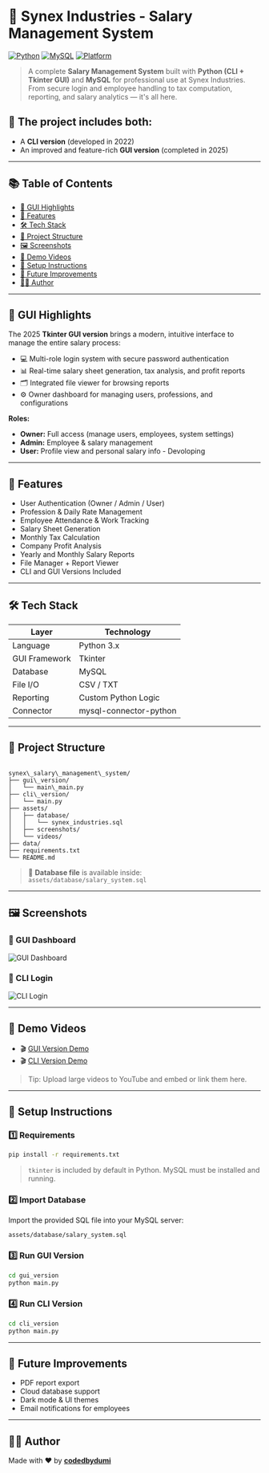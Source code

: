 
# 💼 Synex Industries - Salary Management System

[![Python](https://img.shields.io/badge/Python-3.10-blue.svg)](https://www.python.org/)
[![MySQL](https://img.shields.io/badge/Database-MySQL-brightgreen)](https://www.mysql.com/)
[![Platform](https://img.shields.io/badge/Platform-Windows%20%7C%20Linux-lightgrey)]()

> A complete **Salary Management System** built with **Python (CLI + Tkinter GUI)** and **MySQL** for professional use at Synex Industries. From secure login and employee handling to tax computation, reporting, and salary analytics — it's all here.

## 📌 The project includes both:
- A **CLI version** (developed in 2022)
- An improved and feature-rich **GUI version** (completed in 2025)
---

## 📚 Table of Contents

- [🌟 GUI Highlights](#-gui-highlights)
- [🚀 Features](#-features)
- [🛠️ Tech Stack](#️-tech-stack)
- [📁 Project Structure](#-project-structure)
- [🖼️ Screenshots](#-screenshots)
- [🎥 Demo Videos](#-demo-videos)
- [🔧 Setup Instructions](#-setup-instructions)
- [📌 Future Improvements](#-future-improvements)
- [🙋‍♂️ Author](#-author)

---

## 🌟 GUI Highlights

The 2025 **Tkinter GUI version** brings a modern, intuitive interface to manage the entire salary process:

- 💻 Multi-role login system with secure password authentication  
- 📊 Real-time salary sheet generation, tax analysis, and profit reports  
- 🗂️ Integrated file viewer for browsing reports  
- ⚙️ Owner dashboard for managing users, professions, and configurations  

**Roles:**
- **Owner:** Full access (manage users, employees, system settings)  
- **Admin:** Employee & salary management  
- **User:** Profile view and personal salary info  - Devoloping 

---

## 🚀 Features

- User Authentication (Owner / Admin / User)
- Profession & Daily Rate Management
- Employee Attendance & Work Tracking
- Salary Sheet Generation
- Monthly Tax Calculation
- Company Profit Analysis
- Yearly and Monthly Salary Reports
- File Manager + Report Viewer
- CLI and GUI Versions Included

---

## 🛠️ Tech Stack

| Layer         | Technology          |
|---------------|---------------------|
| Language      | Python 3.x          |
| GUI Framework | Tkinter             |
| Database      | MySQL               |
| File I/O      | CSV / TXT           |
| Reporting     | Custom Python Logic |
| Connector     | mysql-connector-python |

---

## 📁 Project Structure

```

synex\_salary\_management\_system/
├── gui\_version/
│   └── main\_main.py
├── cli\_version/
│   └── main.py
├── assets/
│   ├── database/
│   │   └── synex_industries.sql
│   ├── screenshots/
│   └── videos/
├── data/
├── requirements.txt
└── README.md

````

> 📂 **Database file** is available inside: `assets/database/salary_system.sql`

---

## 🖼️ Screenshots

### 🔹 GUI Dashboard  
![GUI Dashboard](assets/screenshots/gui_dashboard.png)

### 🔹 CLI Login  
![CLI Login](assets/screenshots/cli_login.png)

---

## 🎥 Demo Videos

- 🎬 [GUI Version Demo](assets/videos/gui_demo.mp4)
- 🎬 [CLI Version Demo](assets/videos/cli_demo.mp4)

> Tip: Upload large videos to YouTube and embed or link them here.

---

## 🔧 Setup Instructions

### 1️⃣ Requirements

```bash
pip install -r requirements.txt
````

> `tkinter` is included by default in Python.
> MySQL must be installed and running.

### 2️⃣ Import Database

Import the provided SQL file into your MySQL server:

```
assets/database/salary_system.sql
```

### 3️⃣ Run GUI Version

```bash
cd gui_version
python main.py
```

### 4️⃣ Run CLI Version

```bash
cd cli_version
python main.py
```

---

## 📌 Future Improvements

* PDF report export
* Cloud database support
* Dark mode & UI themes
* Email notifications for employees

---

## 🙋‍♂️ Author

Made with ❤️ by [**codedbydumi**](https://github.com/codedbydumi)

```

